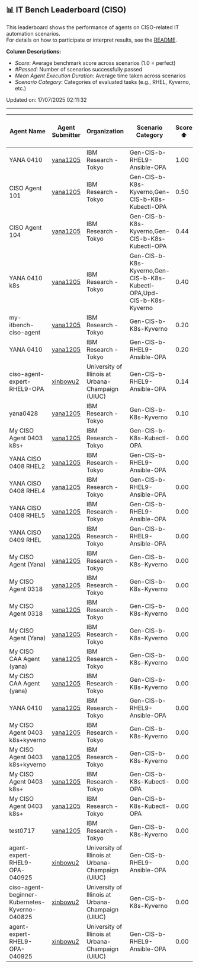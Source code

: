 ## 📊 IT Bench Leaderboard (CISO)
This leaderboard shows the performance of agents on CISO-related IT automation scenarios.  
For details on how to participate or interpret results, see the [README](../main/README.md).

**Column Descriptions:**
- *Score*: Average benchmark score across scenarios (1.0 = perfect)
- *#Passed*: Number of scenarios successfully passed
- *Mean Agent Execution Duration*: Average time taken across scenarios
- *Scenario Category*: Categories of evaluated tasks (e.g., RHEL, Kyverno, etc.)



Updated on: 17/07/2025 02:11:32


---
| Agent Name | Agent Submitter | Organization | Scenario Category | Score ⬆️ | #Passed | Mean Agent Execution Duration | Date (UTC) | Issue Link |
|------------|-----------------|--------------|-------------------|----------|---------|-------------------------------|------------|------------|
| YANA 0410 | [yana1205](https://github.com/yana1205) | IBM Research - Tokyo | Gen-CIS-b-RHEL9-Ansible-OPA | 1.00 | 1 | 310s | 10/04/2025 06:32:46 | Not Found |
| CISO Agent 101 | [yana1205](https://github.com/yana1205) | IBM Research - Tokyo | Gen-CIS-b-K8s-Kyverno,Gen-CIS-b-K8s-Kubectl-OPA | 0.50 | 2 | 118s | 07/04/2025 01:44:57 | Not Found |
| CISO Agent 104 | [yana1205](https://github.com/yana1205) | IBM Research - Tokyo | Gen-CIS-b-K8s-Kyverno,Gen-CIS-b-K8s-Kubectl-OPA | 0.44 | 4 | 108s | 07/04/2025 02:28:29 | Not Found |
| YANA 0410 k8s | [yana1205](https://github.com/yana1205) | IBM Research - Tokyo | Gen-CIS-b-K8s-Kyverno,Gen-CIS-b-K8s-Kubectl-OPA,Upd-CIS-b-K8s-Kyverno | 0.40 | 4 | 109s | 10/04/2025 13:09:02 | Not Found |
| my-itbench-ciso-agent | [yana1205](https://github.com/yana1205) | IBM Research - Tokyo | Gen-CIS-b-K8s-Kyverno | 0.20 | 2 | 94s | 28/04/2025 06:54:01 | Not Found |
| YANA 0410 | [yana1205](https://github.com/yana1205) | IBM Research - Tokyo | Gen-CIS-b-RHEL9-Ansible-OPA | 0.20 | 2 | 130s | 10/04/2025 09:33:20 | Not Found |
| ciso-agent-expert-RHEL9-OPA | [xinbowu2](https://github.com/xinbowu2) | University of Illinois at Urbana-Champaign (UIUC) | Gen-CIS-b-RHEL9-Ansible-OPA | 0.14 | 1 | 174s | 11/04/2025 02:47:17 | [#4](https://github.com/yana1205/ITBench/issues/4) |
| yana0428 | [yana1205](https://github.com/yana1205) | IBM Research - Tokyo | Gen-CIS-b-K8s-Kyverno | 0.10 | 1 | 117s | 28/04/2025 05:39:17 | Not Found |
| My CISO Agent 0403 k8s+ | [yana1205](https://github.com/yana1205) | IBM Research - Tokyo | Gen-CIS-b-K8s-Kubectl-OPA | 0.00 | 0 | 138s | 04/04/2025 07:34:09 | Not Found |
| YANA CISO 0408 RHEL2 | [yana1205](https://github.com/yana1205) | IBM Research - Tokyo | Gen-CIS-b-RHEL9-Ansible-OPA | 0.00 | 0 | 0s | 08/04/2025 10:20:35 | Not Found |
| YANA CISO 0408 RHEL4 | [yana1205](https://github.com/yana1205) | IBM Research - Tokyo | Gen-CIS-b-RHEL9-Ansible-OPA | 0.00 | 0 | 0s | 08/04/2025 10:39:20 | Not Found |
| YANA CISO 0408 RHEL5 | [yana1205](https://github.com/yana1205) | IBM Research - Tokyo | Gen-CIS-b-RHEL9-Ansible-OPA | 0.00 | 0 | 246s | 08/04/2025 12:09:16 | Not Found |
| YANA CISO 0409 RHEL | [yana1205](https://github.com/yana1205) | IBM Research - Tokyo | Gen-CIS-b-RHEL9-Ansible-OPA | 0.00 | 0 | 100s | 08/04/2025 22:13:48 | Not Found |
| My CISO Agent (Yana) | [yana1205](https://github.com/yana1205) | IBM Research - Tokyo | Gen-CIS-b-K8s-Kyverno | 0.00 | 0 | 65s | 17/03/2025 00:36:52 | Not Found |
| My CISO Agent 0318 | [yana1205](https://github.com/yana1205) | IBM Research - Tokyo | Gen-CIS-b-K8s-Kyverno | 0.00 | 0 | 65s | 18/03/2025 15:40:57 | Not Found |
| My CISO Agent 0318 | [yana1205](https://github.com/yana1205) | IBM Research - Tokyo | Gen-CIS-b-K8s-Kyverno | 0.00 | 0 | 65s | 18/03/2025 14:38:05 | Not Found |
| My CISO Agent (Yana) | [yana1205](https://github.com/yana1205) | IBM Research - Tokyo | Gen-CIS-b-K8s-Kyverno | 0.00 | 0 | 59s | 17/03/2025 01:53:06 | Not Found |
| My CISO CAA Agent (yana) | [yana1205](https://github.com/yana1205) | IBM Research - Tokyo | Gen-CIS-b-K8s-Kyverno | 0.00 | 0 | 60s | 19/03/2025 01:57:19 | Not Found |
| My CISO CAA Agent (yana) | [yana1205](https://github.com/yana1205) | IBM Research - Tokyo | Gen-CIS-b-K8s-Kyverno | 0.00 | 0 | 112s | 20/03/2025 16:01:11 | Not Found |
| YANA 0410 | [yana1205](https://github.com/yana1205) | IBM Research - Tokyo | Gen-CIS-b-RHEL9-Ansible-OPA | 0.00 | 0 | 0s | 10/04/2025 03:45:21 | Not Found |
| My CISO Agent 0403 k8s+kyverno | [yana1205](https://github.com/yana1205) | IBM Research - Tokyo | Gen-CIS-b-K8s-Kyverno | 0.00 | 0 | 77s | 04/04/2025 04:16:30 | Not Found |
| My CISO Agent 0403 k8s+kyverno | [yana1205](https://github.com/yana1205) | IBM Research - Tokyo | Gen-CIS-b-K8s-Kyverno | 0.00 | 0 | 0s | 04/04/2025 03:56:26 | Not Found |
| My CISO Agent 0403 k8s+ | [yana1205](https://github.com/yana1205) | IBM Research - Tokyo | Gen-CIS-b-K8s-Kubectl-OPA | 0.00 | 0 | 82s | 04/04/2025 04:45:27 | Not Found |
| My CISO Agent 0403 k8s+ | [yana1205](https://github.com/yana1205) | IBM Research - Tokyo | Gen-CIS-b-K8s-Kubectl-OPA | 0.00 | 0 | 354s | 04/04/2025 06:52:13 | Not Found |
| test0717 | [yana1205](https://github.com/yana1205) | IBM Research - Tokyo | Gen-CIS-b-K8s-Kyverno | 0.00 | 0 | 0s | 17/07/2025 02:08:33 | [#8](https://github.com/yana1205/ITBench/issues/8) |
| agent-expert-RHEL9-OPA-040925 | [xinbowu2](https://github.com/xinbowu2) | University of Illinois at Urbana-Champaign (UIUC) | Gen-CIS-b-RHEL9-Ansible-OPA | 0.00 | 0 | 0s | 09/04/2025 05:28:39 | Not Found |
| ciso-agent-beginner-Kubernetes-Kyverno-040825 | [xinbowu2](https://github.com/xinbowu2) | University of Illinois at Urbana-Champaign (UIUC) | Gen-CIS-b-K8s-Kyverno | 0.00 | 0 | 165s | 09/04/2025 05:01:29 | Not Found |
| agent-expert-RHEL9-OPA-040925 | [xinbowu2](https://github.com/xinbowu2) | University of Illinois at Urbana-Champaign (UIUC) | Gen-CIS-b-RHEL9-Ansible-OPA | 0.00 | 0 | 246s | 09/04/2025 06:46:14 | [#6](https://github.com/yana1205/ITBench/issues/6) |